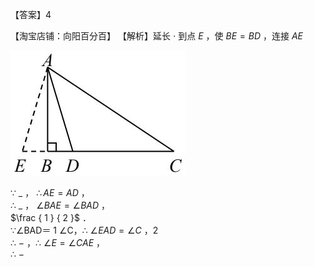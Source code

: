 【答案】4

【淘宝店铺：向阳百分百】 【解析】延长 $\cdot$ 到点 $E$ ，使 $B E { = } B D$ ，连接 $A E$

![](<../../qs_image_DB/专题1-1_一网打尽全等三角形模型_·十个模型（解析版）/03ae98c89ad17993e2d116645efb245bea0d6fe5e15ad9e9b3bc051772a926c8.jpg>)

∵ $\_$ ， $\therefore A E = A D$ ，  
∴ $\_$ ， $\angle B A E = \angle B A D$ ，  
$\frac { 1 } { 2 }$ ．  
∵∠BAD＝ 1 ∠C，∴ $\angle E A D = \angle C$ ，2  
∴ $-$ ，∴ $\angle E = \angle C A E$ ，  
∴ $-$
